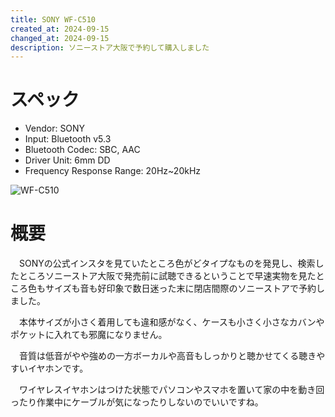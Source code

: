 ```yaml
---
title: SONY WF-C510
created_at: 2024-09-15
changed_at: 2024-09-15
description: ソニーストア大阪で予約して購入しました
---
```


# スペック
- Vendor: SONY
- Input: Bluetooth v5.3
- Bluetooth Codec: SBC, AAC
- Driver Unit: 6mm DD
- Frequency Response Range: 20Hz~20kHz

![WF-C510](https://media.misskeyusercontent.jp/io/2e5c3b2f-971a-4fa3-8bb0-235bcddf53a3.jpg)

# 概要
　SONYの公式インスタを見ていたところ色がどタイプなものを発見し、検索したところソニーストア大阪で発売前に試聴できるということで早速実物を見たところ色もサイズも音も好印象で数日迷った末に閉店間際のソニーストアで予約しました。

　本体サイズが小さく着用しても違和感がなく、ケースも小さく小さなカバンやポケットに入れても邪魔になりません。

　音質は低音がやや強めの一方ボーカルや高音もしっかりと聴かせてくる聴きやすいイヤホンです。

　ワイヤレスイヤホンはつけた状態でパソコンやスマホを置いて家の中を動き回ったり作業中にケーブルが気になったりしないのでいいですね。